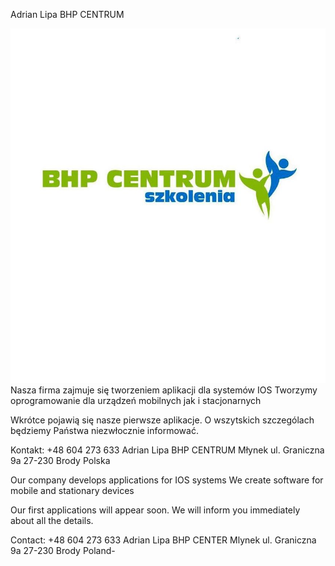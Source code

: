 Adrian Lipa BHP CENTRUM

<img src="logo.jpg" alt="nazwa alternatywna">
Nasza firma zajmuje się tworzeniem aplikacji dla systemów IOS
Tworzymy oprogramowanie dla urządzeń mobilnych jak i stacjonarnych

Wkrótce pojawią się nasze pierwsze aplikacje.
O wszytskich szczególach będziemy Państwa niezwłocznie informować.

Kontakt:
+48 604 273 633
Adrian Lipa BHP CENTRUM
Młynek ul. Graniczna 9a
27-230 Brody
Polska

Our company develops applications for IOS systems
We create software for mobile and stationary devices

Our first applications will appear soon.
We will inform you immediately about all the details.

Contact:
+48 604 273 633
Adrian Lipa BHP CENTER
Mlynek ul. Graniczna 9a
27-230 Brody
Poland-
